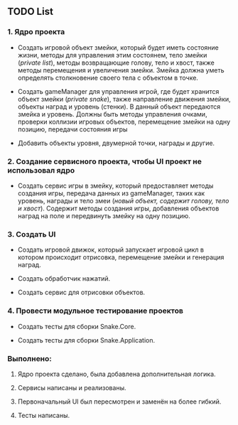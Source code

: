 ## TODO List

### 1. Ядро проекта

- Создать игровой объект змейки, который будет иметь состояние жизни, методы для управления этим состоянем, тело змейки (_private list_), методы возвращающие голову, тело и хвост, также методы перемещения и увеличения змейки. Змейка должна уметь определять столкновение своего тела с объектом в точке.

- Создать gameManager для управления игрой, где будет хранится объект змейки (_private snake_), также направление движения змейки, объекты наград и уровень (стенки). В данный объект передаются змейка и уровень. Должны быть методы управления очками, проверки коллизии игровых объектов, перемещение змейки на одну позицию, передачи состояния игры
- Добавить объекты уровня, двумерной точки, награды и другие.

### 2. Создание сервисного проекта, чтобы UI проект не использовал ядро

- Создать сервис игры в змейку, который предоставляет методы создания игры, передача данных из gameManager, таких как уровень, награды и тело змеи (_новый объект, содержит голову, тело и хвост_). Содержит методы создания игры, добавления объектов наград на поле и передвинуть змейку на одну позицию.

### 3. Создать UI

- Создать игровой движок, который запускает игровой цикл в котором происходит отрисовка, перемещение змейки и генерация наград.

- Создать обработчик нажатий.

- Создать сервис для отрисовки объектов.

### 4. Провести модульное тестирование проектов

- Создать тесты для сборки Snake.Core.

- Создать тесты для сборки Snake.Application.

### Выполнено:

1. Ядро проекта сделано, была добавлена дополнительная логика.

2. Сервисы написаны и реализованы.

3. Первоначальный UI был пересмотрен и заменён на более гибкий.

4. Тесты написаны.
